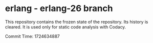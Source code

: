 # erlang - erlang-26 branch

This repository contains the frozen state of the repository.
Its history is cleared. It is used only for static code
analysis with Codacy.

Commit Time: 1724634887